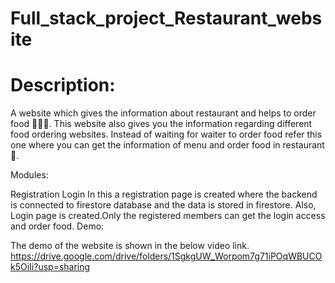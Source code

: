 # Full_stack_project_Restaurant_website
# Description:

A website which gives the information about restaurant and helps to order food 🍕🍟🍗.
This website also gives you the information regarding different food ordering websites.
Instead of waiting for waiter to order food refer this one where you can get the information of menu and order food in restaurant 🙂.

Modules:

Registration
Login
In this a registration page is created where the backend is connected to firestore database and the data is stored in firestore.
Also, Login page is created.Only the registered members can get the login access and order food.
Demo:

The demo of the website is shown in the below video link.
https://drive.google.com/drive/folders/1SgkgUW_Worpom7g71iPOqWBUCOk5OiIi?usp=sharing
